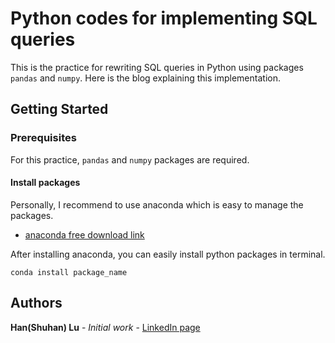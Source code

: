 # Python codes for implementing SQL queries

This is the practice for rewriting SQL queries in Python using packages `pandas` and `numpy`.
Here is the blog explaining this implementation.

## Getting Started

### Prerequisites

For this practice, `pandas` and `numpy` packages are required.

#### Install packages

Personally, I recommend to use anaconda which is easy to manage the packages.
* [anaconda free download link](https://www.anaconda.com/distribution/#download-section)

After installing anaconda, you can easily install python packages in terminal. 
```
conda install package_name
```

## Authors

**Han(Shuhan) Lu** - *Initial work* - [LinkedIn page](https://www.linkedin.com/in/shuhan-lu/)


